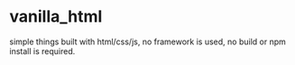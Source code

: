 # vanilla_html
simple things built with html/css/js, no framework is used, no build or npm install is required.
